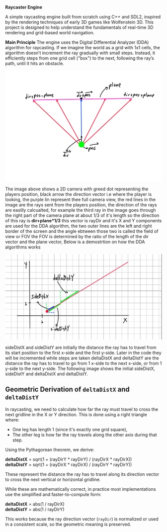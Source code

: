 **Raycaster Engine**

A simple raycasting engine built from scratch using C++ and SDL2, inspired by the rendering techniques of early 3D games like Wolfenstein 3D. This project is designed to help understand the fundamentals of real-time 3D rendering and grid-based world navigation.

**Main Principle**
The engine uses the Digital Differential Analyzer (DDA) algorithm for raycasting. If we imagine the world as a grid with 1x1 cells, the algorithm doesn’t increment the ray gradually with small steps. Instead, it efficiently steps from one grid cell ("box") to the next, following the ray’s path, until it hits an obstacle.

![Demo Screenshot](Images/2D_Camera.png)

The image above shows a 2D camera with greed dot representing the players position, black arrow the direction vector i.e where the player is looking, the purple lin represent thee full camera view, the red lines in the image are the rays sent from the players position, the direction of the rays are easilly calcualted, for example the third ray in the image goes through the right part of the camera plane at about 1/3 of it's length so the direction of this ray is **dir+plane*1/3** this vector is rayDir and it's X and Y components are used for the DDA algorithm, the two outer lines are the left and right border of the screen and the angle ebtween those two is called the field of view or FOV the FOV is determined by the ratio of the length of the dir vector and the plane vector, Below is a demostrtion on how the DDA algorithms works

![Demo Screenshot](Images/DDA.png)

sideDistX and sideDistY are initially the distance the ray has to travel from its start position to the first x-side and the first y-side. Later in the code they will be incremented while steps are taken
deltaDistX and deltaDistY are the distance the ray has to travel to go from 1 x-side to the next x-side, or from 1 y-side to the next y-side. The following image shows the initial sideDistX, sideDistY and deltaDistX and deltaDistY.

## Geometric Derivation of `deltaDistX` and `deltaDistY`

In raycasting, we need to calculate how far the ray must travel to cross the next gridline in the X or Y direction. This is done using a right triangle where:

- One leg has length 1 (since it's exactly one grid square),
- The other leg is how far the ray travels along the other axis during that step.

Using the Pythagorean theorem, we derive:

**deltaDistX** = sqrt(1 + (rayDirY * rayDirY) / (rayDirX * rayDirX))  
**deltaDistY** = sqrt(1 + (rayDirX * rayDirX) / (rayDirY * rayDirY))

These represent the distance the ray has to travel along its direction vector to cross the next vertical or horizontal gridline.

While these are mathematically correct, in practice most implementations use the simplified and faster-to-compute form:

**deltaDistX** = abs(1 / rayDirX)  
**deltaDistY** = abs(1 / rayDirY)

This works because the ray direction vector (`rayDir`) is normalized or used in a consistent scale, so the geometric meaning is preserved.









